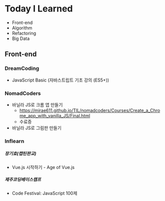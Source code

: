 # Today I Learned

- Front-end
- Algorithm
- Refactoring
- Big Data

## Front-end
### DreamCoding
- JavaScript Basic (자바스트립트 기초 강의 (ES5+))
### NomadCoders
- 바닐라 JS로 크롬 앱 만들기
  - https://mirae611.github.io/TIL/nomadcoders/Courses/Create_a_Chrome_app_with_vanilla_JS/Final.html
  - 수료증
- 바닐라 JS로 그림판 만들기
### Inflearn
##### 장기효(캡틴판교)
- Vue.js 시작하기 - Age of Vue.js
##### 제주코딩베이스캠프
- Code Festival: JavaScript 100제
